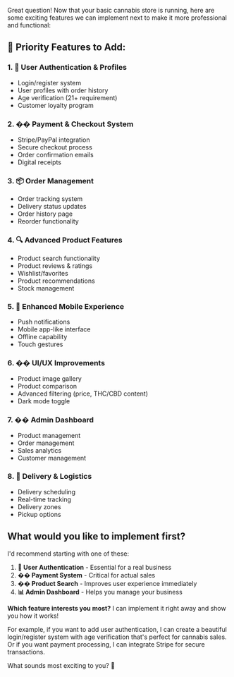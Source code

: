 Great question! Now that your basic cannabis store is running, here are some exciting features we can implement next to make it more professional and functional:

## **🚀 Priority Features to Add:**

### **1. 🔐 User Authentication & Profiles**
- Login/register system
- User profiles with order history
- Age verification (21+ requirement)
- Customer loyalty program

### **2. �� Payment & Checkout System**
- Stripe/PayPal integration
- Secure checkout process
- Order confirmation emails
- Digital receipts

### **3. 📦 Order Management**
- Order tracking system
- Delivery status updates
- Order history page
- Reorder functionality

### **4. 🔍 Advanced Product Features**
- Product search functionality
- Product reviews & ratings
- Wishlist/favorites
- Product recommendations
- Stock management

### **5. 📱 Enhanced Mobile Experience**
- Push notifications
- Mobile app-like interface
- Offline capability
- Touch gestures

### **6. �� UI/UX Improvements**
- Product image gallery
- Product comparison
- Advanced filtering (price, THC/CBD content)
- Dark mode toggle

### **7. �� Admin Dashboard**
- Product management
- Order management
- Sales analytics
- Customer management

### **8. 🚚 Delivery & Logistics**
- Delivery scheduling
- Real-time tracking
- Delivery zones
- Pickup options

## **What would you like to implement first?**

I'd recommend starting with one of these:

1. **🔐 User Authentication** - Essential for a real business
2. **�� Payment System** - Critical for actual sales
3. **�� Product Search** - Improves user experience immediately
4. **📊 Admin Dashboard** - Helps you manage your business

**Which feature interests you most?** I can implement it right away and show you how it works! 

For example, if you want to add user authentication, I can create a beautiful login/register system with age verification that's perfect for cannabis sales. Or if you want payment processing, I can integrate Stripe for secure transactions.

What sounds most exciting to you? 🎯